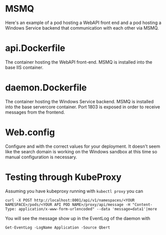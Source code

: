 # MSMQ
Here's an example of a pod hosting a WebAPI front end and a pod hosting a Windows Service backend that communication with each other via MSMQ.

# api.Dockerfile
The container hosting the WebAPI front-end. MSMQ is installed into the base IIS container.

# daemon.Dockerfile
The container hosting the Windows Service backend. MSMQ is installed into the base servercore container. Port 1803 is exposed in order to receive messages from the frontend. 

# Web.config

Configure <YOUR SERVICE NAME> and <YOUR NAMESPACE> with the correct values for your deployment. It doesn't seem like the search domain is working on the Windows sandbox at this time so manual configuration is necessary.

# Testing through KubeProxy

Assuming you have kubeproxy running with `kubectl proxy` you can

`curl -X POST http://localhost:8001/api/v1/namespaces/<YOUR NAMESPACE>/pods/<YOUR API POD NAME>/proxy/api/message -H "Content-Type: application/x-www-form-urlencoded" --data 'message=data1'|more`

You will see the message show up in the EventLog of the daemon with

`Get-EventLog -LogName Application -Source Qbert`